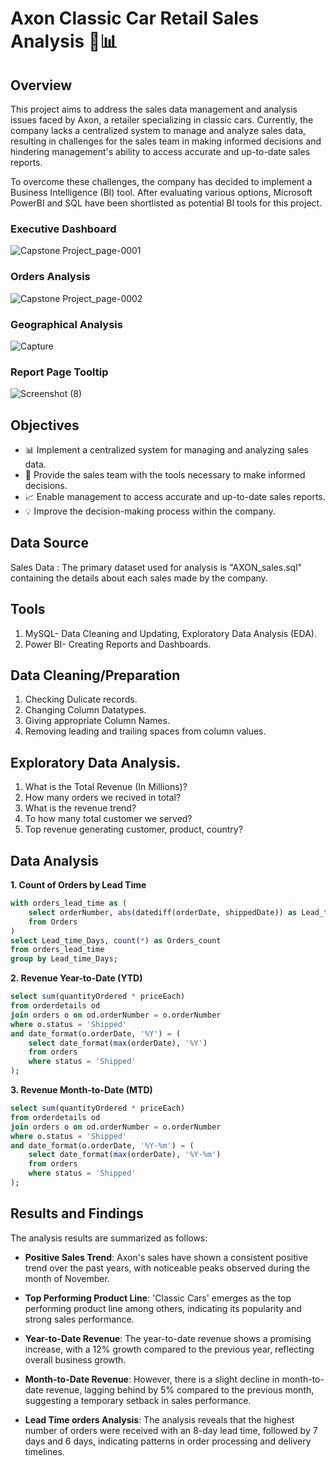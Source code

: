 # Axon Classic Car Retail Sales Analysis 🚗📊

## Overview

This project aims to address the sales data management and analysis issues faced by Axon, a retailer specializing in classic cars. Currently, the company lacks a centralized system to manage and analyze sales data, resulting in challenges for the sales team in making informed decisions and hindering management's ability to access accurate and up-to-date sales reports.

To overcome these challenges, the company has decided to implement a Business Intelligence (BI) tool. After evaluating various options, Microsoft PowerBI and SQL have been shortlisted as potential BI tools for this project.

### Executive Dashboard
![Capstone Project_page-0001](https://github.com/Krunal-4498/AXON_A_Classic_Car_Retailer_Sales_Dashboard/assets/134350505/0d934d96-a6f4-4f74-91b9-f0cae34f41d7)
### Orders Analysis
![Capstone Project_page-0002](https://github.com/Krunal-4498/AXON_A_Classic_Car_Retailer_Sales_Dashboard/assets/134350505/7fa56c1c-57c1-4a86-a162-f395eec482e8)
### Geographical Analysis
![Capture](https://github.com/Krunal-4498/AXON_A_Classic_Car_Retailer_Sales_Dashboard/assets/134350505/dfd3b315-0022-479a-b4e4-4dc05e304fcf)
### Report Page Tooltip
![Screenshot (8)](https://github.com/Krunal-4498/AXON_A_Classic_Car_Retailer_Sales_Dashboard/assets/134350505/97faa74c-c7b2-4dbb-80f6-798a0625582e)




## Objectives

- 📊 Implement a centralized system for managing and analyzing sales data.
- 🚀 Provide the sales team with the tools necessary to make informed decisions.
- 📈 Enable management to access accurate and up-to-date sales reports.
- 💡 Improve the decision-making process within the company.

## Data Source 
Sales Data : The primary dataset used for analysis is "AXON_sales.sql" containing the details about each sales made by the company.

## Tools
1. MySQL- Data Cleaning and Updating, Exploratory Data Analysis (EDA).
2. Power BI- Creating Reports and Dashboards.

## Data Cleaning/Preparation
1. Checking Dulicate records.
2. Changing Column Datatypes.
3. Giving appropriate Column Names.
4. Removing leading and trailing spaces from column values.

## Exploratory Data Analysis.
1. What is the Total Revenue (In Millions)?
2. How many orders we recived in total?
3. What is the revenue trend?
4. To how many total customer we served?
5. Top revenue generating customer, product, country?

## Data Analysis

**1. Count of Orders by Lead Time**
```sql
with orders_lead_time as (
    select orderNumber, abs(datediff(orderDate, shippedDate)) as Lead_time_Days
    from Orders
)
select Lead_time_Days, count(*) as Orders_count
from orders_lead_time
group by Lead_time_Days;
```

**2. Revenue Year-to-Date (YTD)**
```sql 
select sum(quantityOrdered * priceEach)
from orderdetails od
join orders o on od.orderNumber = o.orderNumber
where o.status = 'Shipped'
and date_format(o.orderDate, '%Y') = (
    select date_format(max(orderDate), '%Y')
    from orders
    where status = 'Shipped'
);
```

**3. Revenue Month-to-Date (MTD)**
```sql
select sum(quantityOrdered * priceEach)
from orderdetails od
join orders o on od.orderNumber = o.orderNumber
where o.status = 'Shipped'
and date_format(o.orderDate, '%Y-%m') = (
    select date_format(max(orderDate), '%Y-%m')
    from orders
    where status = 'Shipped'
);
```

## Results and Findings

The analysis results are summarized as follows:

- **Positive Sales Trend**: Axon's sales have shown a consistent positive trend over the past years, with noticeable peaks observed during the month of November.
  
- **Top Performing Product Line**: 'Classic Cars' emerges as the top performing product line among others, indicating its popularity and strong sales performance.

- **Year-to-Date Revenue**: The year-to-date revenue shows a promising increase, with a 12% growth compared to the previous year, reflecting overall business growth.

- **Month-to-Date Revenue**: However, there is a slight decline in month-to-date revenue, lagging behind by 5% compared to the previous month, suggesting a temporary setback in sales performance.

- **Lead Time orders Analysis**: The analysis reveals that the highest number of orders were received with an 8-day lead time, followed by 7 days and 6 days, indicating patterns in order processing and delivery timelines.



